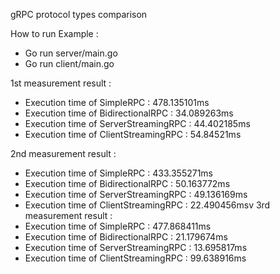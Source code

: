 gRPC protocol types comparison

How to run Example : 
-  Go run server/main.go
-  Go run client/main.go

1st measurement result :
- Execution time of SimpleRPC : 478.135101ms
- Execution time of BidirectionalRPC : 34.089263ms
- Execution time of ServerStreamingRPC : 44.402185ms
- Execution time of ClientStreamingRPC : 54.84521ms

2nd measurement result :
- Execution time of SimpleRPC : 433.355271ms
- Execution time of BidirectionalRPC : 50.163772ms
- Execution time of ServerStreamingRPC : 49.136169ms
- Execution time of ClientStreamingRPC : 22.490456msv
3rd measurement result :
- Execution time of SimpleRPC : 477.868411ms
- Execution time of BidirectionalRPC : 21.179674ms
- Execution time of ServerStreamingRPC : 13.695817ms
- Execution time of ClientStreamingRPC : 99.638916ms

